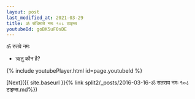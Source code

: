 ```yaml
---
layout: post
last_modified_at: 2021-03-29
title: ॐ संधिमाते नमः १०८ टाइम्स
youtubeId: goBK5uF0sDE
---
```

 
 
 ॐ रुतवे नमः  
 
 -  ऋतु कौन है? 
 
  
 
  
 
 
 
 
 
 


{% include youtubePlayer.html id=page.youtubeId %}
 
[Next]({{ site.baseurl }}{% link  split2/_posts/2016-03-16-ॐ सतराय नमः १०८ टाइम्स.md%})
 
